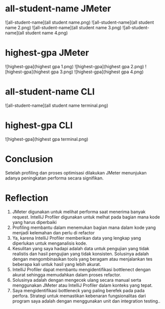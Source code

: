 # all-student-name JMeter
![all-student-name](all student name.png)
![all-student-name](all student name 2.png)
![all-student-name](all student name 3.png)
![all-student-name](all student name 4.png)

# highest-gpa JMeter
![highest-gpa](highest gpa 1.png)
![highest-gpa](highest gpa 2.png)
![highest-gpa](highest gpa 3.png)
![highest-gpa](highest gpa 4.png)

# all-student-name CLI
![all-student-name](all student name terminal.png)

# highest-gpa CLI
![highest-gpa](highest gpa terminal.png)

# Conclusion
Setelah profiling dan proses optimisasi dilakukan JMeter menunjukan adanya peningkatan performa secara signifikan.

# Reflection
1. JMeter digunakan untuk melihat performa saat menerima banyak request. IntelliJ Profiler digunakan untuk melhat pada bagian mana kode yang harus diperbaiki
2. Profiling membantu dalam menemukan bagian mana dalam kode yang menjadi kelemahan dan perlu di refactor
3. Ya, karena IntelliJ Profiler memberikan data yang lengkap yang diperlukan untuk menganalisis kode.
4. Kesulitan yang saya hadapi adalah data untuk pengujian yang tidak realistis dan hasil pengujian yang tidak konsisten. Solusinya adalah dengan mengombinasikan tools yang beragam atau menjalankan tes beberapa kali untuk hasil yang lebih akurat.
5. IntelliJ Profiler dapat membantu mengidentifikasi bottlenect dengan akurat sehingga memudahkan dalam proses refactor.
6. Solusinya adalah dengan mengecek ulang secara manual serta menggunakan JMeter atau IntelliJ Profiler dalam konteks yang tepat.
7. Saya mengidentifikasi bottleneck yang paling berefek pada pada perfora. Strategi untuk memastikan kebenaran fungsionalitas dari program saya adalah dengan menggunakan unit dan integration testing..



